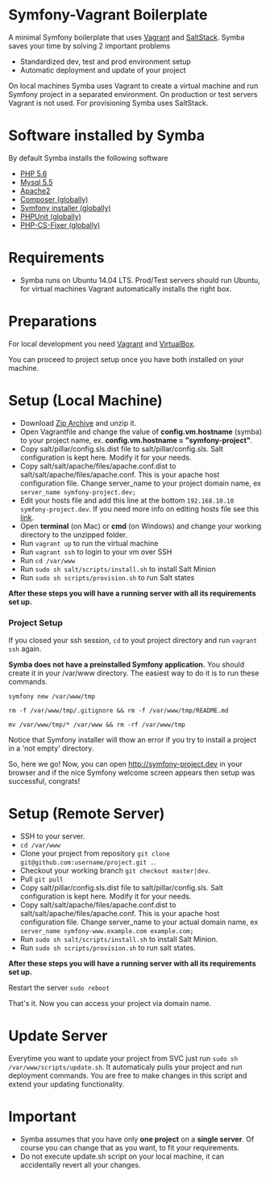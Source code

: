 Symfony-Vagrant Boilerplate
===

A minimal Symfony boilerplate that uses [Vagrant](https://www.vagrantup.com/downloads.html) and [SaltStack](http://saltstack.com/). Symba saves your time by solving 2 important problems
* Standardized dev, test and prod environment setup
* Automatic deployment and update of your project

On local machines Symba uses Vagrant to create a virtual machine and run Symfony project in a separated environment. On production or test servers Vagrant is not used.
For provisioning Symba uses SaltStack.

Software installed by Symba
===
By default Symba installs the following software

* <a href="http://php.net/ChangeLog-5.php#5.6.14" target="_blank">PHP 5.6</a>
* <a href="https://dev.mysql.com/downloads/mysql/5.5.html" target="_blank">Mysql 5.5</a>
* <a href="https://httpd.apache.org/" target="_blank">Apache2</a>
* <a href="https://getcomposer.org/" target="_blank">Composer (globally)</a>
* <a href="https://github.com/symfony/symfony-installer" target="_blank">Symfony installer (globally)</a>
* <a href="https://phpunit.de/" target="_blank">PHPUnit (globally)</a>
* <a href="https://github.com/FriendsOfPHP/PHP-CS-Fixer" target="_blank">PHP-CS-Fixer (globally)</a>

Requirements
===
* Symba runs on Ubuntu 14.04 LTS. Prod/Test servers should run Ubuntu, for virtual machines Vagrant automatically installs the right box.

Preparations
===
For local development you need [Vagrant](https://www.vagrantup.com/downloads.html) and [VirtualBox](https://www.virtualbox.org/wiki/Downloads).

You can proceed to project setup once you have both installed on your machine.

Setup (Local Machine)
===

* Download <a href="https://github.com/araratpoghosyan/Symba/archive/master.zip" target="_blank">Zip Archive</a> and unzip it.
* Open Vagrantfile and change the value of **config.vm.hostname** (symba) to your project name, ex. **config.vm.hostname = "symfony-project"**.
* Copy salt/pillar/config.sls.dist file to salt/pillar/config.sls. Salt configuration is kept here. Modify it for your needs.
* Copy salt/salt/apache/files/apache.conf.dist to salt/salt/apache/files/apache.conf. This is your apache host configuration file. Change server_name to your project domain name, ex ```server_name symfony-project.dev;```
* Edit your hosts file and add this line at the bottom ```192.168.10.10 symfony-project.dev```. If you need more info on editing hosts file see this <a href="http://www.howtogeek.com/howto/27350/beginner-geek-how-to-edit-your-hosts-file/" target="_blank">link</a>.
* Open **terminal** (on Mac) or **cmd** (on Windows) and change your working directory to the unzipped folder.
* Run ```vagrant up``` to run the virtual machine
* Run ```vagrant ssh``` to login to your vm over SSH
* Run ```cd /var/www```
* Run ```sudo sh salt/scripts/install.sh``` to install Salt Minion
* Run ```sudo sh scripts/provision.sh``` to run Salt states

**After these steps you will have a running server with all its requirements set up.**

### Project Setup
If you closed your ssh session, ```cd``` to yout project directory and run ```vagrant ssh``` again.

**Symba does not have a preinstalled Symfony application.** You should create it in your /var/www directory. The easiest way to do it is to run these commands.

```symfony new /var/www/tmp```

```rm -f /var/www/tmp/.gitignore && rm -f /var/www/tmp/README.md```

```mv /var/www/tmp/* /var/www && rm -rf /var/www/tmp```

Notice that Symfony installer will thow an error if you try to install a project in a 'not empty' directory. 

So, here we go! Now, you can open <a href="http://symfony-project.dev" target="_blank">http://symfony-project.dev</a> in your browser and if the nice Symfony welcome screen appears then setup was successful, congrats!

Setup (Remote Server)
===

* SSH to your server.
* ```cd /var/www```
* Clone your project from repository ```git clone git@github.com:username/project.git .```.
* Checkout your working branch ```git checkout master|dev```.
* Pull ```git pull```
* Copy salt/pillar/config.sls.dist file to salt/pillar/config.sls. Salt configuration is kept here. Modify it for your needs.
* Copy salt/salt/apache/files/apache.conf.dist to salt/salt/apache/files/apache.conf. This is your apache host configuration file. Change server_name to your actual domain name, ex ```server_name symfony-www.example.com example.com;```
* Run ```sudo sh salt/scripts/install.sh``` to install Salt Minion.
* Run ```sudo sh scripts/provision.sh``` to run salt states.

**After these steps you will have a running server with all its requirements set up.**

Restart the server ```sudo reboot```

That's it. Now you can access your project via domain name.

Update Server
===

Everytime you want to update your project from SVC just run ```sudo sh /var/www/scripts/update.sh```. It automaticaly pulls your project and run deployment commands. You are free to make changes in this script and extend your updating functionality.

Important
===
* Symba assumes that you have only **one project** on a **single server**. Of course you can change that as you want, to fit your requirements.
* Do not execute update.sh script on your local machine, it can accidentally revert all your changes. 
